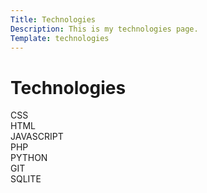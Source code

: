 ```yaml
---
Title: Technologies
Description: This is my technologies page.
Template: technologies
---
```

Technologies
==========================

<div class="box half">
CSS
</div>

<div class="box half">
HTML
</div>

<div class="box">
JAVASCRIPT
</div>

<div class="box">
PHP
</div>

<div class="box full">
PYTHON
</div>

<div class="box">
GIT
</div>

<div class="box">
SQLITE
</div>
